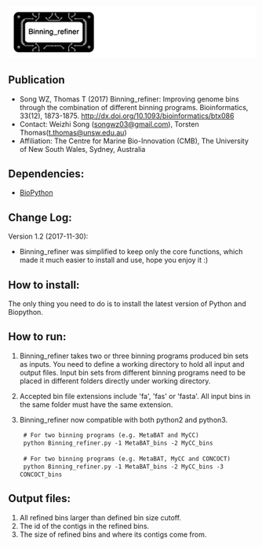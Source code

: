 ![logo](images/Binning_refiner_logo.jpg)

Publication
---
+ Song WZ, Thomas T (2017) Binning_refiner: Improving genome bins through the combination of different binning programs. Bioinformatics, 33(12), 1873-1875. http://dx.doi.org/10.1093/bioinformatics/btx086
+ Contact: Weizhi Song (songwz03@gmail.com), Torsten Thomas(t.thomas@unsw.edu.au)
+ Affiliation: The Centre for Marine Bio-Innovation (CMB), The University of New South Wales, Sydney, Australia

Dependencies:
---

+ [BioPython](https://github.com/biopython/biopython.github.io/)

Change Log:
---
Version 1.2 (2017-11-30):
+  Binning_refiner was simplified to keep only the core functions, which made it much easier to install and use, hope you enjoy it :)



How to install:
---

The only thing you need to do is to install the latest version of Python and Biopython.

How to run:
---

1. Binning_refiner takes two or three binning programs produced bin sets as inputs. You need to define a working directory to
hold all input and output files. Input bin sets from different binning programs need to be placed in different folders
directly under working directory.

1. Accepted bin file extensions include 'fa', 'fas' or 'fasta'. All input bins in the same folder must have the same extension.

1. Binning_refiner now compatible with both python2 and python3.

        # For two binning programs (e.g. MetaBAT and MyCC)
        python Binning_refiner.py -1 MetaBAT_bins -2 MyCC_bins

        # For two binning programs (e.g. MetaBAT, MyCC and CONCOCT)
        python Binning_refiner.py -1 MetaBAT_bins -2 MyCC_bins -3 CONCOCT_bins

Output files:
---

1. All refined bins larger than defined bin size cutoff.
1. The id of the contigs in the refined bins.
1. The size of refined bins and where its contigs come from.
